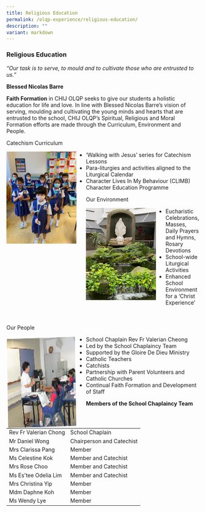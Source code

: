```yaml
---
title: Religious Education
permalink: /olqp-experience/religious-education/
description: ""
variant: markdown
---
```

### Religious Education

_“Our task is to serve, to mould and to cultivate those who are entrusted to us.”_

**Blessed Nicolas Barre**

  

**Faith Formation**&nbsp;in CHIJ OLQP seeks to give our students a holistic education for life and love. In line with Blessed Nicolas Barre’s vision of serving, moulding and cultivating the young minds and hearts that are entrusted to the school, CHIJ OLQP’s Spiritual, Religious and Moral Formation efforts are made through the Curriculum, Environment and People.

Catechism Curriculum

<img src="/images/redu1.png" style="width:183px;height:240px;margin-right:25px;" align="left"> 

*   ‘Walking with Jesus’ series for Catechism Lessons
*   Para-liturgies and activities aligned to the Liturgical Calendar
*   Character Lives In My Behaviour (CLIMB) Character Education Programme

Our Environment

<img src="/images/redu2.png" style="width:183px;height:240px;margin-right:25px;" align="left">  

*   Eucharistic Celebrations, Masses, Daily Prayers and Hymns, Rosary Devotions
*   School-wide Liturgical Activities
*   Enhanced School Environment for a ‘Christ Experience’
<br><br><br>

Our People

<img src="/images/redu3.png" style="width:183px;height:240px;margin-right:25px;" align="left">  

*   School Chaplain Rev Fr Valerian Cheong
*   Led by the School Chaplaincy Team
*   Supported by the Gloire De Dieu Ministry
*   Catholic Teachers
*   Catchists
*   Partnership with Parent Volunteers and Catholic Churches
*   Continual Faith Formation and Development of Staff

**Members of the School Chaplaincy Team**

|  |  |
|---|---|
| Rev Fr Valerian Chong | School Chaplain |
| Mr Daniel Wong | Chairperson and Catechist |
| Mrs Clarissa Pang | Member |
| Ms Celestine Kok | Member and Catechist |
| Mrs Rose Choo | Member and Catechist |
| Ms Es'tee Odelia Lim | Member and Catechist |
| Mrs Christina Yip | Member |
| Mdm Daphne Koh | Member |
| Ms Wendy Lye | Member |